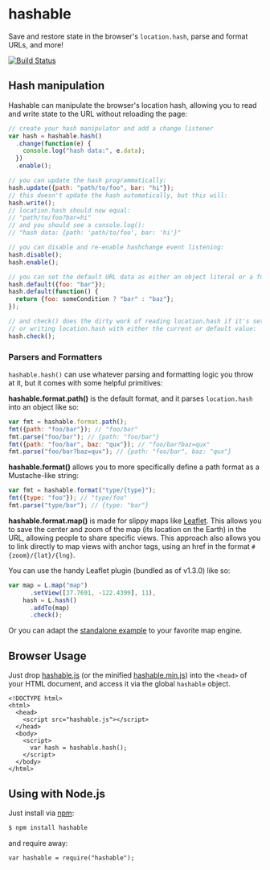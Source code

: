 # hashable

Save and restore state in the browser's `location.hash`, parse and format URLs, and more!

[![Build Status](https://travis-ci.org/shawnbot/hashable.svg?branch=master)](https://travis-ci.org/shawnbot/hashable)

## Hash manipulation

Hashable can manipulate the browser's location hash, allowing you to read and write state to the URL without reloading the page:

```js
// create your hash manipulator and add a change listener
var hash = hashable.hash()
  .change(function(e) {
    console.log("hash data:", e.data);
  })
  .enable();

// you can update the hash programmatically:
hash.update({path: "path/to/foo", bar: "hi"});
// this doesn't update the hash automatically, but this will:
hash.write();
// location.hash should now equal:
// "path/to/foo?bar=hi"
// and you should see a console.log():
// "hash data: {path: 'path/to/foo', bar: 'hi'}"

// you can disable and re-enable hashchange event listening:
hash.disable();
hash.enable();

// you can set the default URL data as either an object literal or a function:
hash.default({foo: "bar"});
hash.default(function() {
  return {foo: someCondition ? "bar" : "baz"};
});

// and check() does the dirty work of reading location.hash if it's set,
// or writing location.hash with either the current or default value:
hash.check();
```

### Parsers and Formatters

`hashable.hash()` can use whatever parsing and formatting logic you throw at it, but it comes with some helpful primitives:

**hashable.format.path()** is the default format, and it parses `location.hash` into an object like so:

```js
var fmt = hashable.format.path();
fmt({path: "foo/bar"}); // "foo/bar"
fmt.parse("foo/bar"); // {path: "foo/bar"}
fmt({path: "foo/bar", baz: "qux"}); // "foo/bar?baz=qux"
fmt.parse("foo/bar?baz=qux"); // {path: "foo/bar", baz: "qux"}
```

**hashable.format()** allows you to more specifically define a path format as a Mustache-like string:

```js
var fmt = hashable.format("type/{type}");
fmt({type: "foo"}); // "type/foo"
fmt.parse("type/bar"); // {type: "bar"}
```

**hashable.format.map()** is made for slippy maps like [Leaflet](http://leafletjs.com). This allows you to save the center and zoom of the map (its location on the Earth) in the URL, allowing people to share specific views. This approach also allows you to link directly to map views with anchor tags, using an href in the format `#{zoom}/{lat}/{lng}`.

You can use the handy Leaflet plugin (bundled as of v1.3.0) like so:

```js
var map = L.map("map")
      .setView([37.7691, -122.4399], 11),
    hash = L.hash()
      .addTo(map)
      .check();
```

Or you can adapt the [standalone example](https://github.com/shawnbot/curio/blob/master/examples/leaflet-basic.html) to your favorite map engine.

## Browser Usage

Just drop [hashable.js](https://raw.githubusercontent.com/shawnbot/hashable/master/hashable.js) (or the minified [hashable.min.js](https://raw.githubusercontent.com/shawnbot/hashable/master/hashable.min.js)) into the `<head>` of your
HTML document, and access it via the global `hashable` object.

```
<!DOCTYPE html>
<html>
  <head>
    <script src="hashable.js"></script>
  </head>
  <body>
    <script>
      var hash = hashable.hash();
    </script>
  </body>
</html>
```

## Using with Node.js

Just install via [npm](http://npmjs.org):

```sh
$ npm install hashable
```

and require away:

```
var hashable = require("hashable");
```
